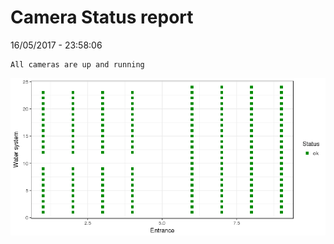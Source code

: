 Camera Status report
================
16/05/2017 - 23:58:06

    All cameras are up and running

![](camreport_files/figure-markdown_github/unnamed-chunk-2-1.png)
